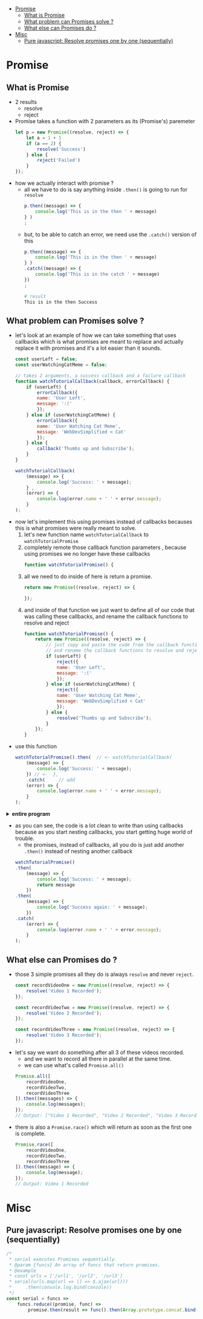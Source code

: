 [](...menustart)

- [Promise](#a5a3f0f287a448982aac520cffe4779a)
    - [What is Promise](#42c13d91edca77a10e5e59f6936ee2c9)
    - [What problem can Promises solve ?](#7b9bcee29941c7e84649a74394a12b7a)
    - [What else can Promises do ?](#2e533b31a6610c21756a5aac95c9d7f0)
- [Misc](#74248c725e00bf9fe04df4e35b249a19)
    - [Pure javascript: Resolve promises one by one (sequentially)](#e5420029636c9b3fe746c592c003c7ea)

[](...menuend)


<h2 id="a5a3f0f287a448982aac520cffe4779a"></h2>

# Promise

<h2 id="42c13d91edca77a10e5e59f6936ee2c9"></h2>

## What is Promise

- 2 results
    - resolve
    - reject
- Promise takes a function with 2 parameters as its (Promise's) paremeter
    ```javascript
    let p = new Promise((resolve, reject) => {
        let a = 1 + 1
        if (a == 2) {
            resolve('Success')
        } else {
            reject('Failed')
        }
    });
    ```
- how we actually interact with promise ?
    - all we have to do is say anything inside `.then()`  is going to run for `resolve`
        ```javascript
        p.then((message) => {
            console.log('This is in the then ' + message)
        } )
        ;
        ```
    - but, to be able to catch an error, we need use the `.catch()` version of this
        ```javascript
        p.then((message) => {
            console.log('This is in the then ' + message)
        } )
        .catch((message) => {
            console.log('This is in the catch ' + message)
        })
        ;
        ```
        ```bash
        # result
        This is in the then Success
        ```

<h2 id="7b9bcee29941c7e84649a74394a12b7a"></h2>

## What problem can Promises solve ?

- let's look at an example of how we can take something that uses callbacks which is what promises are meant to replace and actually replace it with promises and it's a lot easier than it sounds.
    ```javascript
    const userLeft = false;
    const userWatchingCatMeme = false;

    // takes 2 arguments, a success callback and a failure callback
    function watchTutorialCallback(callback, errorCallback) {
        if (userLeft) {
            errorCallback({
            name: 'User Left',
            message: ':('
            });
        } else if (userWatchingCatMeme) {
            errorCallback({
            name: 'User Watching Cat Meme',
            message: 'WebDevSimplified < Cat'
            });
        } else {
            callback('Thumbs up and Subscribe');
        }
    }

    watchTutorialCallback(
        (message) => {
            console.log('Success: ' + message);
        } ,
        (error) => {
            console.log(error.name + ' ' + error.message);
        }
    );  
    ```
- now let's implement this using promises instead of callbacks becauses this is what promises were really meant to solve.
    1. let's new function name `watchTutorialCallback` to `watchTutorialPromise`
    2. completely remote those callback function parameters , because using promises we no longer have these callbacks
        ```javascript
        function watchTutorialPromise() {
        ```
    3. all we need to do inside of here is return a promise.
        ```javascript
        return new Promise((resolve, reject) => {

        });
        ```
    4. and inside of that function we just want to define all of our code that was calling these callbacks, and rename the callback functions to resolve and reject
        ```javascript
        function watchTutorialPromise() {
            return new Promise((resolve, reject) => {
                // just copy and paste the code from the callback function
                // and rename the callback functions to resolve and reject
                if (userLeft) {
                    reject({
                    name: 'User Left',
                    message: ':('
                    });
                } else if (userWatchingCatMeme) {
                    reject({
                    name: 'User Watching Cat Meme',
                    message: 'WebDevSimplified < Cat'
                    });
                } else {
                    resolve('Thumbs up and Subscribe');
                }
            });
        }
        ```
- use this function
    ```javascript
    watchTutorialPromise().then(  // <- watchTutorialCallback(
        (message) => {
            console.log('Success: ' + message);
        }) // <-  },
        .catch(     // add
        (error) => {
            console.log(error.name + ' ' + error.message);
        }
    );
    ```


<details>
<summary>
<b>entire program</b>
</summary>

```javascript
const userLeft = false;
const userWatchingCatMeme = false;

// takes 2 arguments, a success callback and a failure callback
function watchTutorialCallback(callback, errorCallback) {
    if (userLeft) {
        errorCallback({
        name: 'User Left',
        message: ':('
        });
    } else if (userWatchingCatMeme) {
        errorCallback({
        name: 'User Watching Cat Meme',
        message: 'WebDevSimplified < Cat'
        });
    } else {
        callback('Thumbs up and Subscribe');
    }
}

watchTutorialCallback(
    (message) => {
        console.log('Success: ' + message);
    } ,
    (error) => {
        console.log(error.name + ' ' + error.message);
    }
);


function watchTutorialPromise() {
    return new Promise((resolve, reject) => {
        // just copy and paste the code from the callback function
        // and rename the callback functions to resolve and reject
        if (userLeft) {
            reject({
            name: 'User Left',
            message: ':('
            });
        } else if (userWatchingCatMeme) {
            reject({
            name: 'User Watching Cat Meme',
            message: 'WebDevSimplified < Cat'
            });
        } else {
            resolve('Thumbs up and Subscribe');
        }
    });
}

watchTutorialPromise().then(  // <- watchTutorialCallback(
    (message) => {
        console.log('Success: ' + message);
    }) // <-  },
    .catch(     // add
    (error) => {
        console.log(error.name + ' ' + error.message);
    }
);
```

</details>

- as you can see, the code is a lot clean to write than using callbacks because as you start nesting callbacks, you start getting huge world of trouble.
    - the promises, instead of callbacks, all you do is just add another `.then()` instead of nesting another callback
    ```javascript
    watchTutorialPromise()
    .then( 
        (message) => {
            console.log('Success: ' + message);
            return message
        }) 
    .then( 
        (message) => {
            console.log('Success again: ' + message);
        }) 
    .catch( 
        (error) => {
            console.log(error.name + ' ' + error.message);
        }
    );
    ```

<h2 id="2e533b31a6610c21756a5aac95c9d7f0"></h2>

## What else can Promises do ?

- those 3 simple promises all they do is always `resolve` and never `reject`.
    ```javascript
    const recordVideoOne = new Promise((resolve, reject) => {
        resolve('Video 1 Recorded');
    });

    const recordVideoTwo = new Promise((resolve, reject) => {
        resolve('Video 2 Recorded');
    });

    const recordVideoThree = new Promise((resolve, reject) => {
        resolve('Video 3 Recorded');
    });
    ```
- let's say we want do something after all 3 of these videos recorded.
    - and we want to record all there in parallel at the same time.
    - we can use what's called `Promise.all()`
    ```javascript
    Promise.all([
        recordVideoOne,
        recordVideoTwo,
        recordVideoThree
    ]).then((messages) => {
        console.log(messages);
    });
    // Output: ["Video 1 Recorded", "Video 2 Recorded", "Video 3 Recorded"]
    ```
- there is also a `Promise.race()` which will return as soon as the first one is complete.
    ```javascript
    Promise.race([
        recordVideoOne,
        recordVideoTwo,
        recordVideoThree
    ]).then((message) => {
        console.log(message);
    });
    // Output: Video 1 Recorded
    ```

<h2 id="74248c725e00bf9fe04df4e35b249a19"></h2>

# Misc

<h2 id="e5420029636c9b3fe746c592c003c7ea"></h2>

## Pure javascript: Resolve promises one by one (sequentially)

```javascript
/*
 * serial executes Promises sequentially.
 * @param {funcs} An array of funcs that return promises.
 * @example
 * const urls = ['/url1', '/url2', '/url3']
 * serial(urls.map(url => () => $.ajax(url)))
 *     .then(console.log.bind(console))
 */
const serial = funcs =>
    funcs.reduce((promise, func) =>
        promise.then(result => func().then(Array.prototype.concat.bind(result))), Promise.resolve([]))
```

